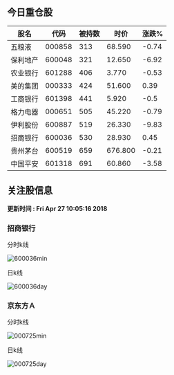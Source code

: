 
## 今日重仓股 

|股名|代码|被持数|时价|涨跌%|
|---|---|---|---|---|
|五粮液|000858|313|68.590|-0.74|
|保利地产|600048|321|12.650|-6.92|
|农业银行|601288|406|3.770|-0.53|
|美的集团|000333|424|51.600|0.39|
|工商银行|601398|441|5.920|-0.5|
|格力电器|000651|505|45.220|-0.79|
|伊利股份|600887|519|26.330|-9.83|
|招商银行|600036|530|28.930|0.45|
|贵州茅台|600519|659|676.800|-0.21|
|中国平安|601318|691|60.860|-3.58|

## 关注股信息
**更新时间 : Fri Apr 27 10:05:16 2018**
### 招商银行 
分时k线

![600036min](http://image.sinajs.cn/newchart/min/n/sh600036.gif)

日k线

![600036day](http://image.sinajs.cn/newchart/daily/n/sh600036.gif)

### 京东方Ａ 
分时k线

![000725min](http://image.sinajs.cn/newchart/min/n/sz000725.gif)

日k线

![000725day](http://image.sinajs.cn/newchart/daily/n/sz000725.gif)

